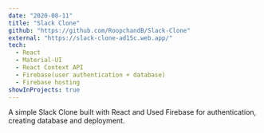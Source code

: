 ```yaml
---
date: "2020-08-11"
title: "Slack Clone"
github: "https://github.com/RoopchandB/Slack-Clone"
external: "https://slack-clone-ad15c.web.app/"
tech:
  - React
  - Material-UI
  - React Context API
  - Firebase(user authentication + database)
  - Firebase hosting
showInProjects: true
---
```


A simple Slack Clone built with React and Used Firebase for authentication, creating database and deployment.
